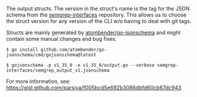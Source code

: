 The output structs. The version in the struct's name is the tag for the
JSON schema from the [semgrep-interfaces][si] repository. This allows us to
choose the struct version for any version of the CLI w/o having to deal with git
tags.

Structs are mainly generated by [atombender/go-jsonschema][gjson] and might
contain some manual changes and bug fixes.

```
$ go install github.com/atombender/go-jsonschema/cmd/gojsonschema@latest

$ gojsonschema -p v1_35_0 -o v1_35_0/output.go --verbose semgrep-interfaces/semgrep_output_v1.jsonschema
```

For more information, see: https://gist.github.com/parsiya/f005bcd5e692b3086dbfd60cb67dc943

[si]: https://github.com/returntocorp/semgrep-interfaces
[gjson]: https://github.com/atombender/go-jsonschema